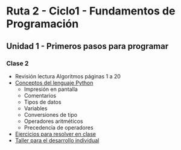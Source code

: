 # Ruta 2 - Ciclo1 - Fundamentos de Programación

## Unidad 1 - Primeros pasos para programar 

### Clase 2
* Revisión lectura Algoritmos páginas 1 a 20
* [Conceptos del lenguaje Python](conceptos_lenguaje.ipynb)
  * Impresión en pantalla
  * Comentarios
  * Tipos de datos
  * Variables
  * Conversiones de tipo
  * Operadores aritméticos
  * Precedencia de operadores
* [Ejercicios para resolver en clase](ejercicios.md)
* [Taller para el desarrollo individual](taller.md)